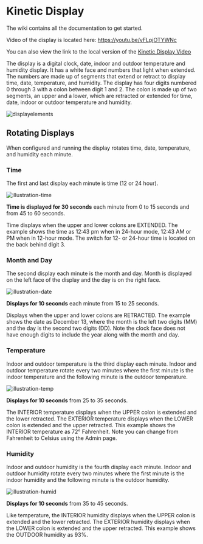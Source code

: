 # Kinetic Display

The wiki contains all the documentation to get started.

Video of the display is located here: https://youtu.be/vFLpjOTYWNc

You can also view the link to the local version of the [Kinetic Display Video](media/bluekineticdisplay.mp4)

The display is a digital clock, date, indoor and outdoor temperature and humidity display. It has a white face and numbers that light when extended. The numbers are made up of segments that extend or retract to display time, date, temperature, and humidity. The display has four digits numbered 0 through 3 with a colon between digit 1 and 2. The colon is made up of two segments, an upper and a lower, which are retracted or extended for time, date, indoor or outdoor temperature and humidity.

![displayelements]

## Rotating Displays

When configured and running the display rotates time, date, temperature, and humidity each minute.

### Time
The first and last display each minute is time (12 or 24 hour).

![illustration-time]

**Time is displayed for 30 seconds** each minute from 0 to 15 seconds and from 45 to 60 seconds.

Time displays when the upper and lower colons are EXTENDED. The example shows the time as 12:43 pm when in 24-hour mode, 12:43 AM or PM when in 12-hour mode.  The switch for 12- or 24-hour time is located on the back behind digit 3.

### Month and Day

The second display each minute is the month and day.  Month is displayed on the left face of the display and the day is on the right face.

![illustration-date]

**Displays for 10 seconds** each minute from 15 to 25 seconds.

Displays when the upper and lower colons are RETRACTED. The example shows the date as December 13, where the month is the left two digits (MM) and the day is the second two digits (DD).  Note the clock face does not have enough digits to include the year along with the month and day.

### Temperature

Indoor and outdoor temperature is the third display each minute.  Indoor and outdoor temperature rotate every two minutes where the first minute is the indoor temperature and the following minute is the outdoor temperature.

![illustration-temp]

**Displays for 10 seconds** from 25 to 35 seconds.

The INTERIOR temperature displays when the UPPER colon is extended and the lower retracted.  The EXTERIOR temperature displays when the LOWER colon is extended and the upper retracted.  This example shows the INTERIOR temperature as 72° Fahrenheit. Note you can change from Fahrenheit to Celsius using the Admin page.

### Humidity

Indoor and outdoor humidity is the fourth display each minute.  Indoor and outdoor humidity rotate every two minutes where the first minute is the indoor humidity and the following minute is the outdoor humidity.

![illustration-humid]

**Displays for 10 seconds** from 35 to 45 seconds.

Like temperature, the INTERIOR humidity displays when the UPPER colon is extended and the lower retracted.  The EXTERIOR humidity displays when the LOWER colon is extended and the upper retracted.  This example shows the OUTDOOR humidity as 93%.
<!-- images -->
[displayelements]: https://raw.githubusercontent.com/wiki/gobbyo/clock/media/illustration-display-elements.png
[displayback]: media/illustration-back.png
[illustration-time]: https://raw.githubusercontent.com/wiki/gobbyo/clock/media/illustration-time.png
[illustration-date]: https://raw.githubusercontent.com/wiki/gobbyo/clock/media/illustration-date.png
[illustration-temp]: https://raw.githubusercontent.com/wiki/gobbyo/clock/media/illustration-temp.png
[illustration-humid]: https://raw.githubusercontent.com/wiki/gobbyo/clock/media/illustration-humid.png